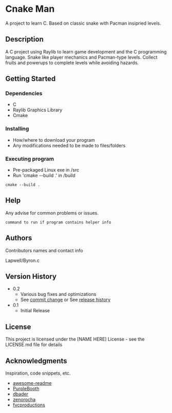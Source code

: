 # Cnake Man

A project to learn C. Based on classic snake with Pacman insipried levels.

## Description

A C project using Raylib to learn game development and the C programming language.
Snake like player mechanics and Pacman-type levels. Collect fruits and powerups to complete levels while avoiding hazards.

## Getting Started

### Dependencies

* C
* Raylib Graphics Library
* Cmake

### Installing

* How/where to download your program
* Any modifications needed to be made to files/folders

### Executing program

* Pre-packaged Linux exe in /src
* Run 'cmake --build .' in /build
```
cmake --build .
```

## Help

Any advise for common problems or issues.
```
command to run if program contains helper info
```

## Authors

Contributors names and contact info

Lapwell/Byron.c

## Version History

* 0.2
    * Various bug fixes and optimizations
    * See [commit change]() or See [release history]()
* 0.1
    * Initial Release

## License

This project is licensed under the [NAME HERE] License - see the LICENSE.md file for details

## Acknowledgments

Inspiration, code snippets, etc.
* [awesome-readme](https://github.com/matiassingers/awesome-readme)
* [PurpleBooth](https://gist.github.com/PurpleBooth/109311bb0361f32d87a2)
* [dbader](https://github.com/dbader/readme-template)
* [zenorocha](https://gist.github.com/zenorocha/4526327)
* [fvcproductions](https://gist.github.com/fvcproductions/1bfc2d4aecb01a834b46)

